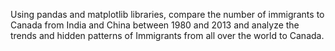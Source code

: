Using pandas and matplotlib libraries, compare the
number of immigrants to Canada from India and China
between 1980 and 2013 and analyze the trends and hidden patterns of Immigrants from all over the world to Canada.
